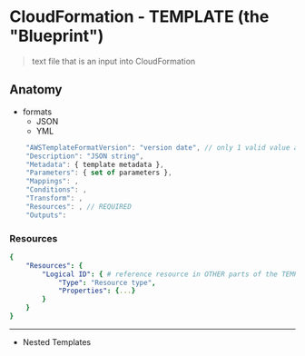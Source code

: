 # CloudFormation - TEMPLATE (the "Blueprint")

> text file that is an input into CloudFormation

## Anatomy

- formats
	- JSON
	- YML

```js
    "AWSTemplateFormatVersion": "version date", // only 1 valid value as of now
    "Description": "JSON string", 
    "Metadata": { template metadata }, 
    "Parameters": { set of parameters }, 
    "Mappings": , 
    "Conditions": , 
    "Transform": , 
    "Resources": , // REQUIRED
    "Outputs": 

```


### Resources

```yml
{
    "Resources": {
        "Logical ID": { # reference resource in OTHER parts of the TEMPLATE
            "Type": "Resource type",
            "Properties": {...}
        }
    }
}
```

-----

- Nested Templates